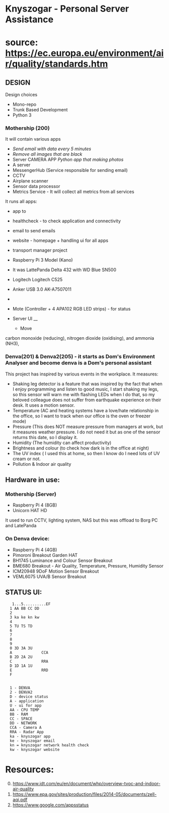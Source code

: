 # Knyszogar - Personal Server Assistance
# source: https://ec.europa.eu/environment/air/quality/standards.htm
## DESIGN

Design choices

- Mono-repo
- Trunk Based Development
- Python 3

### Mothership (200)

It will contain various apps

- _Send email with data every 5 minutes_
- _Remove all images that are black_
- Server CAMERA APP _Python app that making photos_
- A server
- MessengerHub (Service responsible for sending email)
- CCTV
- Airplane scanner
- Sensor data processor
- Metrics Service - It will collect all metrics from all services

It runs all apps:

- app to
- healthcheck - to check application and connectivity
- email to send emails
- website - homepage + handling ui for all apps
- transport manager project
- Raspberry Pi 3 Model (Kano)

- It was LattePanda Delta 432 with WD Blue SN500
- Logitech Logitech C525
- Anker USB 3.0 AK-A7507011
-
- Mote (Controller + 4 APA102 RGB LED strips) - for status


- Server UI __
  - Move

carbon monoxide (reducing), nitrogen dioxide (oxidising), and ammonia (NH3),


### Denva(201) & Denva2(205) - it starts as Dom's Environment Analyser and become denva is a Dom's personal assistant

This project has inspired by various events in the workplace. It measures:

- Shaking leg detector is a feature that was inspired by the fact that when I enjoy programming and listen to good
  music, I start shaking my legs, so this sensor will warn me with flashing LEDs when I do that, so my beloved colleague
  does not suffer from earthquake experience on their desk. It uses a motion sensor.
- Temperature (AC and heating systems have a love/hate relationship in the office, so I want to track when our office is
  the oven or freezer mode)
- Pressure (This does NOT measure pressure from managers at work, but it measures weather pressure. I do not need it but
  as one of the sensor returns this date, so I display it.
- Humidity (The humidity can affect productivity)
- Brightness and colour (to check how dark is in the office at night)
- The UV index ( I used this at home, so then I know do I need lots of UV cream or not.
- Pollution & Indoor air quality

## Hardware in use:

### Mothership (Server)
- Raspberry Pi 4 (8GB)
- Unicorn HAT HD

It used to run CCTV, lighting system, NAS but this was offload to Borg PC and LatePanda

### On Denva device:

- Raspberry Pi 4 (4GB)
- Pimoroni Breakout Garden HAT
- BH1745 Luminance and Colour Sensor Breakout
- BME680 Breakout - Air Quality, Temperature, Pressure, Humidity Sensor
- ICM20948 9DoF Motion Sensor Breakout
- VEML6075 UVA/B Sensor Breakout


## STATUS UI:

```
   1...5..........EF
  1 AA BB CC DD 
  2 
  3 ka ke kn kw
  4 
  5 TU TS TD
  6 
  7 
  8
  9
  0 3D 3A 3U    
  A             CCA           
  B 2D 2A 2U    
  C             RRA
  D 1D 1A 1U    
  E             RRD
  F     
  
  
  1 - DENVA
  2 - DENVA2
  D - device status
  A - application
  U - ui for app
  AA - CPU TEMP
  BB - RAM
  CC - SPACE
  DD - NETWORK
  CCA - Camera A
  RRA - Radar App
  ka - knyszogar app
  ke - knyszogar email
  kn = knyszogar network health check
  kw - knyszogar website
```

# Resources:

0. https://www.idt.com/eu/en/document/whp/overview-tvoc-and-indoor-air-quality
1. https://www.epa.gov/sites/production/files/2014-05/documents/zell-aqi.pdf
2. https://www.google.com/appsstatus
